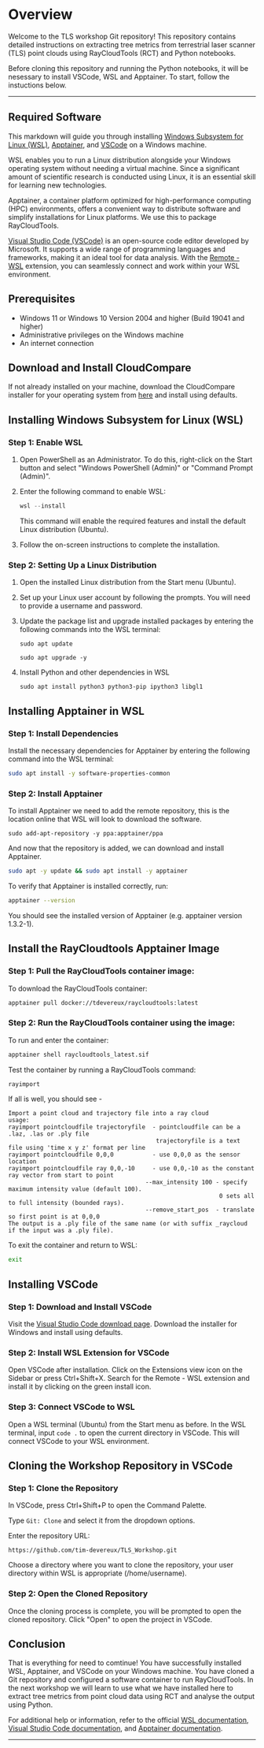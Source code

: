# Overview

Welcome to the TLS workshop Git repository! This repository contains detailed instructions on extracting tree metrics from terrestrial laser scanner (TLS) point clouds using RayCloudTools (RCT) and Python notebooks. 

Before cloning this repository and running the Python notebooks, it will be nesessary to install VSCode, WSL and Apptainer. To start, follow the instuctions below.

---

## Required Software

This markdown will guide you through installing [Windows Subsystem for Linux (WSL)](https://docs.microsoft.com/en-us/windows/wsl/install), [Apptainer](https://apptainer.org/), and [VSCode](https://code.visualstudio.com/) on a Windows machine.

WSL enables you to run a Linux distribution alongside your Windows operating system without needing a virtual machine. Since a significant amount of scientific research is conducted using Linux, it is an essential skill for learning new technologies.

Apptainer, a container platform optimized for high-performance computing (HPC) environments, offers a convenient way to distribute software and simplify installations for Linux platforms. We use this to package RayCloudTools.

[Visual Studio Code (VSCode)](https://code.visualstudio.com/) is an open-source code editor developed by Microsoft. It supports a wide range of programming languages and frameworks, making it an ideal tool for data analysis. With the [Remote - WSL](https://marketplace.visualstudio.com/items?itemName=ms-vscode-remote.remote-wsl) extension, you can seamlessly connect and work within your WSL environment.


## Prerequisites

- Windows 11 or Windows 10 Version 2004 and higher (Build 19041 and higher)
- Administrative privileges on the Windows machine
- An internet connection


## Download and Install CloudCompare

   If not already installed on your machine, download the CloudCompare installer for your operating system from [here](https://www.danielgm.net/cc/) and install using defaults. 

## Installing Windows Subsystem for Linux (WSL)

### Step 1: Enable WSL

1. Open PowerShell as an Administrator. To do this, right-click on the Start button and select "Windows PowerShell (Admin)" or "Command Prompt (Admin)".
   
2. Enter the following command to enable WSL:

   ```powershell
   wsl --install
   ```

   This command will enable the required features and install the default Linux distribution (Ubuntu).

2. Follow the on-screen instructions to complete the installation.

### Step 2: Setting Up a Linux Distribution

1. Open the installed Linux distribution from the Start menu (Ubuntu).
2. Set up your Linux user account by following the prompts. You will need to provide a username and password.
3. Update the package list and upgrade installed packages by entering the following commands into the WSL terminal:

   ```
   sudo apt update
   ```
   ```
   sudo apt upgrade -y
   ```

4. Install Python and other dependencies in WSL

   ```
   sudo apt install python3 python3-pip ipython3 libgl1
   ```

## Installing Apptainer in WSL

### Step 1: Install Dependencies

Install the necessary dependencies for Apptainer by entering the following command into the WSL terminal:

   ```bash
   sudo apt install -y software-properties-common
   ```
### Step 2: Install Apptainer
To install Apptainer we need to add the remote repository, this is the location online that WSL will look to download the software.
   ```
   sudo add-apt-repository -y ppa:apptainer/ppa
   ```
And now that the repository is added, we can download and install Apptainer.
   ```bash
   sudo apt -y update && sudo apt install -y apptainer
   ```
To verify that Apptainer is installed correctly, run:

   ```bash
   apptainer --version
   ```
You should see the installed version of Apptainer (e.g. apptainer version 1.3.2-1).

## Install the RayCloudtools Apptainer Image

### Step 1: Pull the RayCloudTools container image:

To download the RayCloudTools container:

   ```bash
   apptainer pull docker://tdevereux/raycloudtools:latest
   ```
### Step 2: Run the RayCloudTools container using the image:

To run and enter the container:

   ```bash
   apptainer shell raycloudtools_latest.sif
   ```

Test the container by running a RayCloudTools command:

   ```bash
   rayimport
   ```
If all is well, you should see - 
   ```
   Import a point cloud and trajectory file into a ray cloud
   usage:
   rayimport pointcloudfile trajectoryfile  - pointcloudfile can be a .laz, .las or .ply file
                                             trajectoryfile is a text file using 'time x y z' format per line
   rayimport pointcloudfile 0,0,0           - use 0,0,0 as the sensor location
   rayimport pointcloudfile ray 0,0,-10     - use 0,0,-10 as the constant ray vector from start to point
                                          --max_intensity 100 - specify maximum intensity value (default 100).
                                                               0 sets all to full intensity (bounded rays).
                                          --remove_start_pos  - translate so first point is at 0,0,0
   The output is a .ply file of the same name (or with suffix _raycloud if the input was a .ply file).
   ```
To exit the container and return to WSL:

   ```bash
   exit
   ```
## Installing VSCode

### Step 1: Download and Install VSCode

   Visit the [Visual Studio Code download page](https://code.visualstudio.com/download).
   Download the installer for Windows and install using defaults.

### Step 2: Install WSL Extension for VSCode

   Open VSCode after installation.
   Click on the Extensions view icon on the Sidebar or press Ctrl+Shift+X.
   Search for the Remote - WSL extension and install it by clicking on the green install icon.

### Step 3: Connect VSCode to WSL

   Open a WSL terminal (Ubuntu) from the Start menu as before.
   In the WSL terminal, input ```code .``` to open the current directory in VSCode. This will connect VSCode to your WSL environment.


## Cloning the Workshop Repository in VSCode
### Step 1: Clone the Repository

   In VSCode, press Ctrl+Shift+P to open the Command Palette.

   Type ```Git: Clone``` and select it from the dropdown options.

   Enter the repository URL:
   ```
   https://github.com/tim-devereux/TLS_Workshop.git
   ```
   Choose a directory where you want to clone the repository, your user directory within WSL is appropriate (/home/username).

### Step 2: Open the Cloned Repository

   Once the cloning process is complete, you will be prompted to open the cloned repository. Click "Open" to open the project in VSCode.

## Conclusion

That is everything for need to comtinue! You have successfully installed WSL, Apptainer, and VSCode on your Windows machine. You have cloned a Git repository and configured a software container to run RayCloudTools. In the next workshop we will learn to use what we have installed here to extract tree metrics from point cloud data using RCT and analyse the output using Python.

For additional help or information, refer to the official [WSL documentation](https://docs.microsoft.com/en-us/windows/wsl/), [Visual Studio Code documentation](https://code.visualstudio.com/docs), and [Apptainer documentation](https://apptainer.org/docs/).

---
